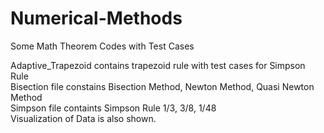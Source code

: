 # Numerical-Methods
Some Math Theorem Codes with Test Cases


Adaptive_Trapezoid contains trapezoid rule with test cases for Simpson Rule                                                               
Bisection file constains Bisection Method, Newton Method, Quasi Newton Method                                                             
Simpson file containts Simpson Rule 1/3, 3/8, 1/48                                                                                         
Visualization of Data is also shown. 
